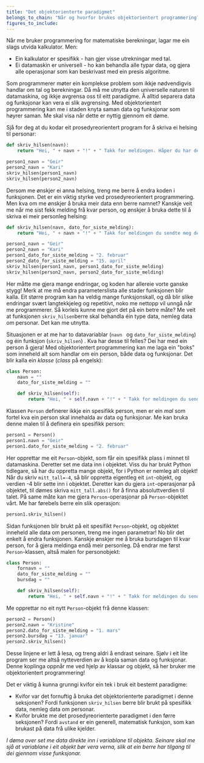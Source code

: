 ```yaml
---
title: "Det objektorienterte paradigmet"
belongs_to_chain: "Når og hvorfor brukes objektorientert programmering?"
figures_to_include:
---
```


Når me bruker programmering for matematiske berekningar, lagar me ein slags utvida kalkulator. Men:

- Ein kalkulator er spesifikk - han gjer visse utrekningar med tal.
- Ei datamaskin er universell - ho kan behandla alle typar data, og gjera alle operasjonar som kan beskrivast med ein presis algoritme.

Som programmerer møter ein komplekse problem som ikkje nødvendigvis handlar om tal og berekningar. Då må me utnytta den universelle naturen til datamaskina, og ikkje avgrensa oss til eitt paradigme. Å alltid separera data og funksjonar kan vera ei slik avgrensing. Med objektorientert programmering kan me i staden knyta saman data og funksjonar som høyrer saman. Me skal visa når dette er nyttig gjennom eit døme.

Sjå for deg at du kodar eit prosedyreorientert program for å skriva ei helsing til personar:

```py
def skriv_hilsen(navn):
    return "Hei, " + navn + "!" + " Takk for meldingen. Håper du har det bra! Hilsen meg."

person1_navn = "Geir"
person2_navn = "Kari"
skriv_hilsen(person1_navn)
skriv_hilsen(person2_navn)
```
Dersom me ønskjer ei anna helsing, treng me berre å endra koden i funksjonen. Det er ein viktig styrke ved prosedyreorientert programmering. Men kva om me ønskjer å bruka meir data enn berre namnet? Kanskje veit me når me sist fekk melding frå kvar person, og ønskjer å bruka dette til å skriva ei meir personleg helsing:

```py
def skriv_hilsen(navn, dato_for_siste_melding):
    return "Hei, " + navn + "!" + " Takk for meldingen du sendte meg den " + dato_for_siste_melding + ". Håper du har det bra! Hilsen meg."

person1_navn = "Geir"
person2_navn = "Kari"
person1_dato_for_siste_melding = "2. februar"
person2_dato_for_siste_melding = "15. april"
skriv_hilsen(person1_navn, person1_dato_for_siste_melding)
skriv_hilsen(person2_navn, person2_dato_for_siste_melding)
```
Her måtte me gjera mange endringar, og koden har allereie vorte ganske stygg! Merk at me må endra parameterslista alle stader funksjonen blir kalla. Eit større program kan ha veldig mange funksjonskall, og då blir slike endringar svært langtekkjeleg og repetitivt, noko me nettopp vil unngå når me programmerer. Så korleis kunne me gjort det på ein betre måte? Me veit at funksjonen `skriv_hilsen`berre skal behandla éin type data, nemleg data om personar. Det kan me utnytta.

Situasjonen er at me har to datavariablar (`navn ` og `dato_for_siste_melding`) og éin funksjon (`skriv_hilsen`) . Kva har desse til felles? Dei har med ein person å gjera! Med objektorientert programmering kan me laga ein "boks" som inneheld alt som handlar om ein person, både data og funksjonar. Det blir kalla ein *klasse* (*class* på engelsk):

```py
class Person:
    navn = ""
    dato_for_siste_melding = ""

    def skriv_hilsen(self):
        return "Hei, " + self.navn + "!" + " Takk for meldingen du sendte meg den " + self.dato_for_siste_melding + ". Håper du har det bra! Hilsen meg."
```
Klassen `Person` definerer ikkje ein spesifikk person, men er ein *mal* som fortel kva ein person skal innehalda av data og funksjonar. Me kan bruka denne malen til å definera ein spesifikk person:

```py
person1 = Person()
person1.navn = "Geir" 
person1.dato_for_siste_melding = "2. februar"
```
Her opprettar me eit `Person`-objekt, som får ein spesifikk plass i minnet til datamaskina. Deretter set me data inn i objektet. Viss du har brukt Python tidlegare, så har du oppretta mange objekt, for i Python er nemleg alt objekt!  Når du skriv `mitt_tall=-4`, så blir oppretta eigentleg eit `int`-objekt, og verdien -4 blir sette inn i objektet. Deretter kan du gjera `int`-operasjonar på objektet, til dømes skriva `mitt_tall.abs()` for å finna absoluttverdien til talet. På same måte kan me gjera `Person`-operasjonar på `Person`-objektet vårt. Me har førebels berre ein slik operasjon:

```py
person1.skriv_hilsen()
```
Sidan funksjonen blir brukt på eit spesifikt `Person`-objekt, og objektet inneheld alle data om personen, treng me ingen parametrar! No blir det enkelt å endra funksjonen. Kanskje ønskjer me å bruka bursdagen til kvar person, for å gjera meldinga endå meir personleg. Då endrar me først `Person`-klassen, altså malen for personobjekt:

```py
class Person:
    fornavn = ""
    dato_for_siste_melding = ""
    bursdag = ""

    def skriv_hilsen(self):
        return "Hei, " + self.navn + "!" + " Takk for meldingen du sendte meg den " + self.dato_for_siste_melding + ". Håper du har det bra, og til lykke med dagen den " + self.bursdag + "!" + " Hilsen meg."
```
Me opprettar no eit nytt `Person`-objekt frå denne klassen:

```py
person2 = Person()
person2.navn = "Kristine"
person2.dato_for_siste_melding = "1. mars"
person2.bursdag = "13. januar"
person2.skriv_hilsen()
```
Desse linjene er lett å lesa, og treng aldri å endrast seinare. Sjølv i eit lite program ser me altså nytteverdien av å kopla saman data og funksjonar. Denne koplinga oppnår me ved hjelp av klassar og objekt, så her bruker me objektorientert programmering!

Det er viktig å kunna grunngi kvifor ein tek i bruk eit bestemt paradigme:

* Kvifor var det fornuftig å bruka det objektorienterte paradigmet i denne seksjonen? Fordi funksjonen `skriv_hilsen` berre blir brukt på spesifikk data, nemleg data om personar.
* Kvifor brukte me det prosedyreorienterte paradigmet i den førre seksjonen? Fordi `avstand` er ein generell, matematisk funksjon, som kan brukast på data frå ulike kjelder.

*I døma over set me data direkte inn i variablane til objekta. Seinare skal me sjå at variablane i eit objekt bør vera verna, slik at ein berre har tilgang til dei gjennom visse funksjonar.*


